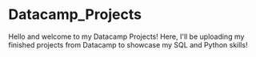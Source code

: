# Datacamp_Projects
Hello and welcome to my Datacamp Projects! Here, I'll be uploading my finished projects from Datacamp to showcase my SQL and Python skills!
